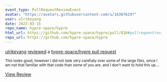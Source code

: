 ```yaml
---
event_type: PullRequestReviewEvent
avatar: "https://avatars.githubusercontent.com/u/16307629?"
user: ulrikeyang
date: 2023-03-15
repo_name: hypre-space/hypre
html_url: https://github.com/hypre-space/hypre/pull/816#pullrequestreview-1342021866
repo_url: https://github.com/hypre-space/hypre
---
```


<a href='https://github.com/ulrikeyang' target='_blank'>ulrikeyang</a> <a href='https://github.com/hypre-space/hypre/pull/816#pullrequestreview-1342021866' target='_blank'>reviewed</a> a <a href='https://github.com/hypre-space/hypre/pull/816' target='_blank'>hypre-space/hypre pull request</a>

<small>This looks good, however I did not look very carefully over some of the large files, since I am not that familiar with that code than some of you are, and I don't want to hold this up....</small>

<a href='https://github.com/hypre-space/hypre/pull/816#pullrequestreview-1342021866' target='_blank'>View Review</a>